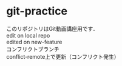 # git-practice
このリポジトリはGit動画講座用です．  
edit on local repo  
edited on new-feature  
コンフリクトブランチ  
conflict-remote上で更新（コンフリクト発生）
